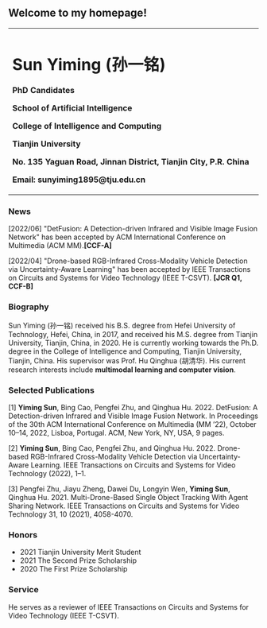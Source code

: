 
## Welcome to my homepage!


<div>
<table border="0">
  <tr>
    <td width="75%">
      <h1>Sun Yiming (孙一铭)</h1>
      <p><b>PhD Candidates</b></p>
      <p><b>School of Artificial Intelligence<b><p>
      <p><b>College of Intelligence and Computing</b></p>
      <p><b>Tianjin University</b></p>
      <p><b>No. 135 Yaguan Road, Jinnan District, Tianjin City, P.R. China</b></p> 
      <p><b>Email: sunyiming1895@tju.edu.cn</b></p>
    </td>
  </tr>
</table>
</div>

### News
[2022/06]  "DetFusion: A Detection-driven Infrared and Visible Image Fusion Network" has been accepted by ACM International Conference on Multimedia (ACM MM).**[CCF-A]**
  
[2022/04]  "Drone-based RGB-Infrared Cross-Modality Vehicle Detection via Uncertainty-Aware Learning" has been accepted by IEEE Transactions on Circuits and Systems for Video Technology (IEEE T-CSVT). **[JCR Q1, CCF-B]**

### Biography
Sun Yiming (孙一铭) received his B.S. degree from Hefei University of Technology, Hefei, China, in 2017, and received his M.S. degree from Tianjin University, Tianjin, China, in 2020. He is currently working towards the Ph.D. degree in the College of Intelligence and Computing, Tianjin University, Tianjin, China. His supervisor was Prof. Hu Qinghua (胡清华). His current research interests include **multimodal learning and computer vision**.

### Selected Publications
[1] **Yiming Sun**, Bing Cao, Pengfei Zhu, and Qinghua Hu. 2022. DetFusion: A Detection-driven Infrared and Visible Image Fusion Network. In Proceedings of the 30th ACM International Conference on Multimedia (MM ’22), October 10–14, 2022, Lisboa, Portugal. ACM, New York, NY, USA, 9 pages.
  
[2] **Yiming Sun**, Bing Cao, Pengfei Zhu, and Qinghua Hu. 2022. Drone-based RGB-Infrared Cross-Modality Vehicle Detection via Uncertainty-Aware Learning. IEEE
Transactions on Circuits and Systems for Video Technology (2022), 1–1.
  
[3] Pengfei Zhu, Jiayu Zheng, Dawei Du, Longyin Wen, **Yiming Sun**, Qinghua Hu. 2021. Multi-Drone-Based Single Object Tracking With Agent Sharing Network. IEEE Transactions on Circuits and Systems for Video Technology 31, 10 (2021), 4058-4070.
  
### Honors
- 2021 Tianjin University Merit Student 
- 2021 The Second Prize Scholarship
- 2020 The First Prize Scholarship

### Service
He serves as a reviewer of IEEE Transactions on Circuits and Systems for Video Technology (IEEE T-CSVT).

